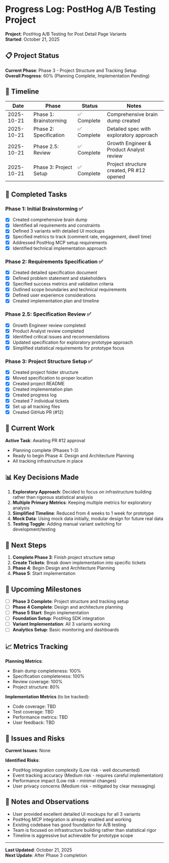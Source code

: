 # Progress Log: PostHog A/B Testing Project

**Project**: PostHog A/B Testing for Post Detail Page Variants  
**Started**: October 21, 2025

## 📋 Project Status

**Current Phase**: Phase 3 - Project Structure and Tracking Setup  
**Overall Progress**: 60% (Planning Complete, Implementation Pending)

## 📅 Timeline

| Date | Phase | Status | Notes |
|------|-------|--------|-------|
| 2025-10-21 | Phase 1: Brainstorming | ✅ Complete | Comprehensive brain dump created |
| 2025-10-21 | Phase 2: Specification | ✅ Complete | Detailed spec with exploratory approach |
| 2025-10-21 | Phase 2.5: Review | ✅ Complete | Growth Engineer & Product Analyst review |
| 2025-10-21 | Phase 3: Project Setup | ✅ Complete | Project structure created, PR #12 opened |

## 🎯 Completed Tasks

### Phase 1: Initial Brainstorming ✅
- [x] Created comprehensive brain dump
- [x] Identified all requirements and constraints
- [x] Defined 3 variants with detailed UI mockups
- [x] Specified metrics to track (comment rate, engagement, dwell time)
- [x] Addressed PostHog MCP setup requirements
- [x] Identified technical implementation approach

### Phase 2: Requirements Specification ✅
- [x] Created detailed specification document
- [x] Defined problem statement and stakeholders
- [x] Specified success metrics and validation criteria
- [x] Outlined scope boundaries and technical requirements
- [x] Defined user experience considerations
- [x] Created implementation plan and timeline

### Phase 2.5: Specification Review ✅
- [x] Growth Engineer review completed
- [x] Product Analyst review completed
- [x] Identified critical issues and recommendations
- [x] Updated specification for exploratory prototype approach
- [x] Simplified statistical requirements for prototype focus

### Phase 3: Project Structure Setup ✅
- [x] Created project folder structure
- [x] Moved specification to proper location
- [x] Created project README
- [x] Created implementation plan
- [x] Created progress log
- [x] Created 7 individual tickets
- [x] Set up all tracking files
- [x] Created GitHub PR (#12)

## 🚧 Current Work

**Active Task**: Awaiting PR #12 approval
- Planning complete (Phases 1-3)
- Ready to begin Phase 4: Design and Architecture Planning
- All tracking infrastructure in place

## 📊 Key Decisions Made

1. **Exploratory Approach**: Decided to focus on infrastructure building rather than rigorous statistical analysis
2. **Multiple Primary Metrics**: Keeping multiple metrics for exploratory analysis
3. **Simplified Timeline**: Reduced from 4 weeks to 1 week for prototype
4. **Mock Data**: Using mock data initially, modular design for future real data
5. **Testing Toggle**: Adding manual variant switching for development/testing

## 🔄 Next Steps

1. **Complete Phase 3**: Finish project structure setup
2. **Create Tickets**: Break down implementation into specific tickets
3. **Phase 4**: Begin Design and Architecture Planning
4. **Phase 5**: Start implementation

## 🎯 Upcoming Milestones

- [ ] **Phase 3 Complete**: Project structure and tracking setup
- [ ] **Phase 4 Complete**: Design and architecture planning
- [ ] **Phase 5 Start**: Begin implementation
- [ ] **Foundation Setup**: PostHog SDK integration
- [ ] **Variant Implementation**: All 3 variants working
- [ ] **Analytics Setup**: Basic monitoring and dashboards

## 📈 Metrics Tracking

**Planning Metrics**:
- Brain dump completeness: 100%
- Specification completeness: 100%
- Review coverage: 100%
- Project structure: 80%

**Implementation Metrics** (to be tracked):
- Code coverage: TBD
- Test coverage: TBD
- Performance metrics: TBD
- User feedback: TBD

## 🚨 Issues and Risks

**Current Issues**: None

**Identified Risks**:
- PostHog integration complexity (Low risk - well documented)
- Event tracking accuracy (Medium risk - requires careful implementation)
- Performance impact (Low risk - minimal changes)
- User privacy concerns (Medium risk - mitigated by clear messaging)

## 📝 Notes and Observations

- User provided excellent detailed UI mockups for all 3 variants
- PostHog MCP integration is already enabled and working
- Existing codebase has good foundation for A/B testing
- Team is focused on infrastructure building rather than statistical rigor
- Timeline is aggressive but achievable for prototype scope

---

**Last Updated**: October 21, 2025  
**Next Update**: After Phase 3 completion
